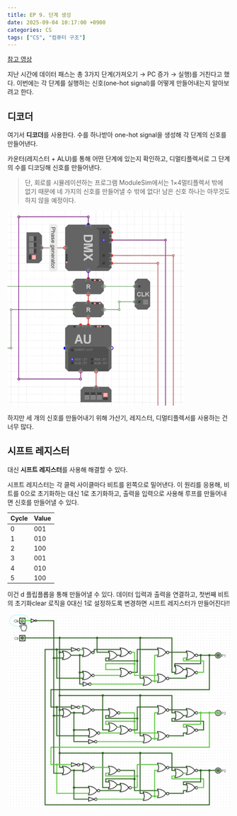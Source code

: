 ```yaml
---
title: EP 9. 단계 생성
date: 2025-09-04 10:17:00 +0900
categories: CS
tags: ["CS", "컴퓨터 구조"]
---
```


[참고 영상](https://youtu.be/iwaZcikQWJM?si=CowzA1ASI0fBaUow)

지난 시간에 데이터 패스는 총 3가지 단계(가져오기 → PC 증가 → 실행)를 거친다고 했다. 이번에는 각 단계를 실행하는 신호(one-hot signal)를 어떻게 만들어내는지 알아보려고 한다.

## 디코더

여기서 **디코더**를 사용한다. 수를 하나받아 one-hot signal을 생성해 각 단계의 신호를 만들어낸다.

카운터(레지스터 + ALU)를 통해 어떤 단계에 있는지 확인하고, 디멀티플렉서로 그 단계의 수를 디코딩해 신호를 만들어낸다.

> 단, 회로를 시뮬레이션하는 프로그램 ModuleSim에서는 1×4멀티플렉서 밖에 없기 때문에 네 가지의 신호를 만들어낼 수 밖에 없다! 남은 신호 하나는 아무것도 하지 않을 예정이다.

![](img/computer-architecture/phase_generator.png)

하지만 세 개의 신호를 만들어내기 위해 가산기, 레지스터, 디멀티플렉서를 사용하는 건 너무 많다.

## 시프트 레지스터

대신 **시프트 레지스터**를 사용해 해결할 수 있다.

시프트 레지스터는 각 클럭 사이클마다 비트를 왼쪽으로 밀어낸다. 이 원리를 응용해, 비트를 0으로 초기화하는 대신 1로 초기화하고, 출력을 입력으로 사용해 루프를 만들어내면 신호를 만들어낼 수 있다.

| Cycle | Value |
|-------|-------|
| 0     | 001   |
| 1     | 010   |
| 2     | 100   |
| 3     | 001   |
| 4     | 010   |
| 5     | 100   |

이건 d 플립플롭을 통해 만들어낼 수 있다. 데이터 입력과 출력을 연결하고, 첫번째 비트의 초기화clear 로직을 0대신 1로 설정하도록 변경하면 시프트 레지스터가 만들어진다!!

![](img/computer-architecture/shift_register.png)